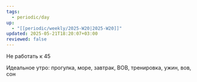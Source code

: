```yaml
---
tags:
  - periodic/day
up:
  - "[[periodic/weekly/2025-W20|2025-W20]]"
updated: 2025-05-21T18:20:07+03:00
reviewed: false
---
```


Не работать к 45

Идеальное утро: прогулка, море, завтрак, ВОВ, тренировка, ужин, вов, сон
